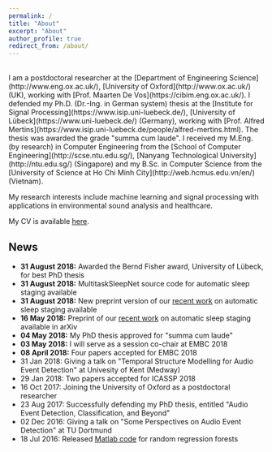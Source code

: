 ```yaml
---
permalink: /
title: "About"
excerpt: "About"
author_profile: true
redirect_from: /about/
---
```


<br/>
I am a postdoctoral researcher at the [Department of Engineering Science](http://www.eng.ox.ac.uk/), [University of Oxford](http://www.ox.ac.uk/) (UK), working with [Prof. Maarten De Vos](https://cibim.eng.ox.ac.uk/). I defended my Ph.D. (Dr.-Ing. in German system) thesis at the [Institute for Signal Processing](https://www.isip.uni-luebeck.de/), [University of Lübeck](https://www.uni-luebeck.de/) (Germany), working with [Prof. Alfred Mertins](https://www.isip.uni-luebeck.de/people/alfred-mertins.html). The thesis was awarded the grade "summa cum laude". I received my M.Eng. (by research) in Computer Engineering from the [School of Computer Engineering](http://scse.ntu.edu.sg/), [Nanyang Technological University](http://ntu.edu.sg/) (Singapore) and my B.Sc. in Computer Science from the [University of Science at Ho Chi Minh City](http://web.hcmus.edu.vn/en/) (Vietnam).

My research interests include machine learning and signal processing with applications in environmental sound analysis and healthcare.

My CV is available [here](https://www.dropbox.com/s/g4ub8vbslvb3zfc/CV_Huy.pdf?dl=1).

News
---
* **31 August 2018:** Awarded the Bernd Fisher award, University of Lübeck, for best PhD thesis
* **31 August 2018:** MultitaskSleepNet source code for automatic sleep staging available
* **31 August 2018:** New preprint version of our [recent work](http://arxiv.org/abs/1805.06546) on automatic sleep staging available
* **16 May 2018:** Preprint of our [recent work](http://arxiv.org/abs/1805.06546) on automatic sleep staging available in arXiv
* **04 May 2018:** My PhD thesis approved for "summa cum laude"
* **03 May 2018:** I will serve as a session co-chair at EMBC 2018
* **08 April 2018:** Four papers accepted for EMBC 2018
* 31 Jan 2018: Giving a talk on "Temporal Structure Modelling for Audio Event Detection" at Univesity of Kent (Medway)
* 29 Jan 2018: Two papers accepted for ICASSP 2018
* 16 Oct 2017: Joining the University of Oxford as a postdoctoral researcher
* 23 Aug 2017: Successfully defending my PhD thesis, entitled "Audio Event Detection, Classification, and Beyond"
* 02 Dec 2016: Giving a talk on "Some Perspectives on Audio Event Detection" at TU Dortmund
* 18 Jul 2016: Released [Matlab code](https://github.com/pquochuy/regression_forest) for random regression forests

